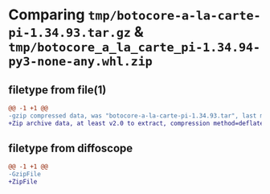 # Comparing `tmp/botocore-a-la-carte-pi-1.34.93.tar.gz` & `tmp/botocore_a_la_carte_pi-1.34.94-py3-none-any.whl.zip`

## filetype from file(1)

```diff
@@ -1 +1 @@
-gzip compressed data, was "botocore-a-la-carte-pi-1.34.93.tar", last modified: Sat Apr 27 01:00:58 2024, max compression
+Zip archive data, at least v2.0 to extract, compression method=deflate
```

## filetype from diffoscope

```diff
@@ -1 +1 @@
-GzipFile
+ZipFile
```

